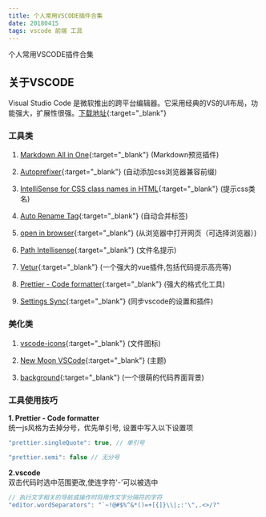 ```yaml
---
title: 个人常用VSCODE插件合集
date: 20180415
tags: vscode 前端 工具
---
```


个人常用VSCODE插件合集

<!--more-->

## 关于VSCODE ##

Visual Studio Code 是微软推出的跨平台编辑器。它采用经典的VS的UI布局，功能强大，扩展性很强。[下载地址](https://code.visualstudio.com/){:target="_blank"}

### 工具类 ###

1. [Markdown All in One](https://marketplace.visualstudio.com/items?itemName=yzhang.markdown-all-in-one){:target="_blank"} (Markdown预览插件)


2. [Autoprefixer](https://marketplace.visualstudio.com/items?itemName=mrmlnc.vscode-autoprefixer){:target="_blank"} (自动添加css浏览器兼容前缀)


3. [IntelliSense for CSS class names in HTML](https://marketplace.visualstudio.com/items?itemName=Zignd.html-css-class-completion){:target="_blank"} (提示css类名)


4. [Auto Rename Tag](https://marketplace.visualstudio.com/items?itemName=formulahendry.auto-rename-tag){:target="_blank"} (自动合并标签)

5. [open in browser](https://marketplace.visualstudio.com/items?itemName=techer.open-in-browser){:target="_blank"} (从浏览器中打开网页（可选择浏览器）)

6. [Path Intellisense](https://marketplace.visualstudio.com/items?itemName=christian-kohler.path-intellisense){:target="_blank"} (文件名提示)

7. [Vetur](https://marketplace.visualstudio.com/items?itemName=octref.vetur){:target="_blank"} (一个强大的vue插件,包括代码提示高亮等)

8. [Prettier - Code formatter](https://marketplace.visualstudio.com/items?itemName=esbenp.prettier-vscode){:target="_blank"} (强大的格式化工具)

9. [Settings Sync](https://marketplace.visualstudio.com/items?itemName=Shan.code-settings-sync){:target="_blank"} (同步vscode的设置和插件)


### 美化类 ###

1. [vscode-icons](https://marketplace.visualstudio.com/items?itemName=robertohuertasm.vscode-icons){:target="_blank"} (文件图标)

2. [New Moon VSCode](https://marketplace.visualstudio.com/items?itemName=taniarascia.new-moon-vscode){:target="_blank"} (主题)

3. [background](https://marketplace.visualstudio.com/items?itemName=shalldie.background){:target="_blank"} (一个很萌的代码界面背景)


### 工具使用技巧 ###
**1. Prettier - Code formatter**  
统一js风格为去掉分号，优先单引号, 设置中写入以下设置项

```javascript
"prettier.singleQuote": true, // 单引号

"prettier.semi": false // 无分号
```
**2.vscode**  
双击代码时选中范围更改,使连字符'-'可以被选中
```javascript
// 执行文字相关的导航或操作时将用作文字分隔符的字符
"editor.wordSeparators": "`~!@#$%^&*()=+[{]}\\|;:'\",.<>/?"
```